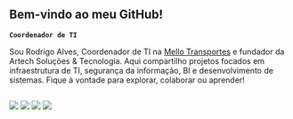 ## Bem-vindo ao meu GitHub!

**`Coordenador de TI`**

Sou Rodrigo Alves, Coordenador de TI na  [Mello Transportes](https://www.mellotransportes.log.br/) e fundador da Artech Soluções & Tecnologia. Aqui compartilho projetos focados em infraestrutura de TI, segurança da informação, BI e desenvolvimento de sistemas. Fique à vontade para explorar, colaborar ou aprender!

##

<div> 
  <a href="https://www.instagram.com/rodrigo.oliveir91" target="_blank"><img src="https://img.shields.io/badge/-Instagram-%23E4405F?style=for-the-badge&logo=instagram&logoColor=white" target="_blank"></a>
 <a href="https://discord.gg/ryann_gs" target="_blank"><img src="https://img.shields.io/badge/Discord-7289DA?style=for-the-badge&logo=discord&logoColor=white" target="_blank"></a> 
  <a href = "mailto:rodrigooliveira.adm@outlook.com"><img src="https://img.shields.io/badge/-Gmail-%23333?style=for-the-badge&logo=gmail&logoColor=white" target="_blank"></a>
  <a href="www.linkedin.com/in/rodrigo-alves-oliveira" target="_blank"><img src="https://img.shields.io/badge/-LinkedIn-%230077B5?style=for-the-badge&logo=linkedin&logoColor=white" target="_blank"></a> 
  
</div>
